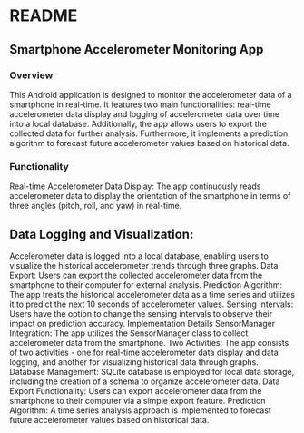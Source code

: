 # README
## Smartphone Accelerometer Monitoring App

### Overview

This Android application is designed to monitor the accelerometer data of a smartphone in real-time. It features two main functionalities: real-time accelerometer data display and logging of accelerometer data over time into a local database. Additionally, the app allows users to export the collected data for further analysis. Furthermore, it implements a prediction algorithm to forecast future accelerometer values based on historical data.

### Functionality

Real-time Accelerometer Data Display: The app continuously reads accelerometer data to display the orientation of the smartphone in terms of three angles (pitch, roll, and yaw) in real-time.

## Data Logging and Visualization: 
Accelerometer data is logged into a local database, enabling users to visualize the historical accelerometer trends through three graphs.
Data Export: Users can export the collected accelerometer data from the smartphone to their computer for external analysis.
Prediction Algorithm: The app treats the historical accelerometer data as a time series and utilizes it to predict the next 10 seconds of accelerometer values.
Sensing Intervals: Users have the option to change the sensing intervals to observe their impact on prediction accuracy.
Implementation Details
SensorManager Integration: The app utilizes the SensorManager class to collect accelerometer data from the smartphone.
Two Activities: The app consists of two activities - one for real-time accelerometer data display and data logging, and another for visualizing historical data through graphs.
Database Management: SQLite database is employed for local data storage, including the creation of a schema to organize accelerometer data.
Data Export Functionality: Users can export accelerometer data from the smartphone to their computer via a simple export feature.
Prediction Algorithm: A time series analysis approach is implemented to forecast future accelerometer values based on historical data.